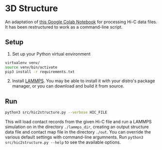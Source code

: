 # 3D Structure

An adaptation of [this Google Colab Notebook](https://colab.research.google.com/drive/1V4CRdM_hOt4KcM7jBFWjQ6NQyWxECim3?usp=sharing#scrollTo=jftgNJG89Fk9) for processing Hi-C data files. It has been restructured to work as a command-line script.

## Setup

1. Set up your Python virtual environment
```sh
virtualenv venv/
source venv/bin/activate
pip3 install -r requirements.txt
```

2. Install [LAMMPS](https://www.lammps.org/). You may be able to install it with your distro's package manager, or you can download and build it from source.

## Run

```sh
python3 src/hic2structure.py --verbose HIC_FILE
```

This will load contact records from the given Hi-C file and run a LAMMPS simulation on in the directory `./lammps_dir`, creating an output structure data file and contact map file in the directory `./out`. You can override the various default settings with command-line argumnents. Run `python3 src/hic2structure.py --help` to see the available options.
